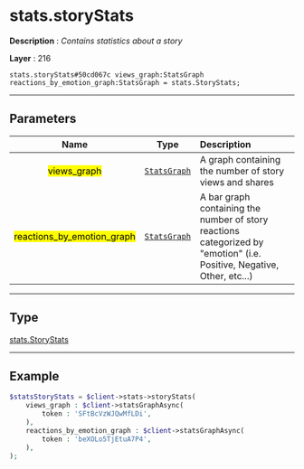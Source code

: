 # stats.storyStats

**Description** : *Contains statistics about a story*

**Layer** : 216

```tl
stats.storyStats#50cd067c views_graph:StatsGraph reactions_by_emotion_graph:StatsGraph = stats.StoryStats;
```

---

## Parameters

| Name | Type | Description |
| :---: | :---: | :--- |
| <mark>views_graph</mark> | [`StatsGraph`](type/StatsGraph) | A graph containing the number of story views and shares |
| <mark>reactions_by_emotion_graph</mark> | [`StatsGraph`](type/StatsGraph) | A bar graph containing the number of story reactions categorized by "emotion" (i.e. Positive, Negative, Other, etc...) |

---

## Type

[stats.StoryStats](type/stats.StoryStats)

---

## Example

```php
$statsStoryStats = $client->stats->storyStats(
	views_graph : $client->statsGraphAsync(
		token : 'SFtBcVzWJQwMfLDi',
	),
	reactions_by_emotion_graph : $client->statsGraphAsync(
		token : 'beXOLo5TjEtuA7P4',
	),
);
```